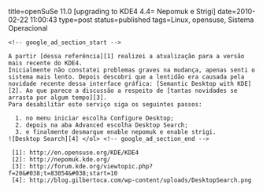 title=openSuSe 11.0 [upgrading to KDE4 4.4= Nepomuk e Strigi] 
date=2010-02-22 11:00:43
type=post
status=published
tags=Linux, opensuse, Sistema Operacional
~~~~~~
<!-- google_ad_section_start -->

A partir [dessa referência][1] realizei a atualização para a versão mais recente do KDE4.  
Inicialmente não constatei problemas graves na mudança, apenas senti o sistema mais lento. Depois descobri que a lentidão era causada pela novidade recente dessa interface gráfica: [Semantic Desktop with KDE][2]. Ao que parece a discussão a respeito de [tantas novidades se arrasta por algum tempo][3].  
Para desabilitar este serviço siga os seguintes passos:

  1. no menu iniciar escolha Configure Desktop;
  2. depois na aba Advanced escolha Desktop Search;
  3. e finalmente desmarque enable nepomuk e enable strigi. 
![Desktop Search][4] </ol> <!-- google_ad_section_end -->

 [1]: http://en.opensuse.org/KDE/KDE4
 [2]: http://nepomuk.kde.org/
 [3]: http://forum.kde.org/viewtopic.php?f=20&#038;t=83054&#038;start=10
 [4]: http://blog.gilbertoca.com/wp-content/uploads/DesktopSearch.png